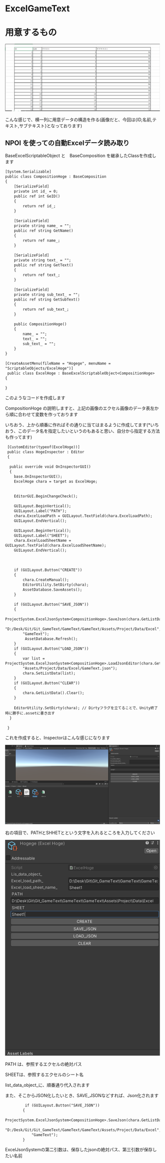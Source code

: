 # ExcelGameText

# 用意するもの
![test excel](/Excel.png)
<p>こんな感じで、横一列に用意データの構造を作る(画像だと、今回は{ID,名前,テキスト,サブテキスト}となっております)</p>

<h2>NPOI を使っての自動Excelデータ読み取り</h2>
<p> BaseExcelScriptableObject<T> と　BaseComposition を継承したClassを作成します </p>

```
[System.Serializable]
public class CompositionHoge : BaseComposition
{
    [SerializeField]
    private int id_ = 0;
    public ref int GeID()
    {
        return ref id_;
    }

    [SerializeField]
    private string name_ = "";
    public ref string GetName()
    {
        return ref name_;
    }

    [SerializeField]
    private string text_ = "";
    public ref string GetText()
    {
        return ref text_;
    }

    [SerializeField]
    private string sub_text_ = "";
    public ref string GetSubText()
    {
        return ref sub_text_;
    }

    public CompositionHoge()
    {
        name_ = "";
        text_ = "";
        sub_text_ = "";
    }
}

[CreateAssetMenu(fileName = "Hogege", menuName = "ScriptableObjects/ExcelHoge")]
 public class ExcelHoge : BaseExcelScriptableObject<CompositionHoge>
{

}
```



<p>このようなコードを作成します</p>
<p>CompositionHoge の説明しますと、上記の画像のエクセル画像のデータ表左から順に合わせて変数を作っております</p>
<p>いちおう、上から順番に作ればその通りに当てはまるように作成してます(*いちおう、このデータ名を指定したいというのもあると思い、自分から指定する方法も作ってます)</p>

     [CustomEditor(typeof(ExcelHoge))]
     public class HogeInspector : Editor
     {

      public override void OnInspectorGUI()
      {
        base.OnInspectorGUI();
        ExcelHoge chara = target as ExcelHoge;


        EditorGUI.BeginChangeCheck();

        GUILayout.BeginVertical();
        GUILayout.Label("PATH");
        chara.ExcelLoadPath = GUILayout.TextField(chara.ExcelLoadPath);
        GUILayout.EndVertical();

        GUILayout.BeginVertical();
        GUILayout.Label("SHEET");
        chara.ExcelLoadSheetName = GUILayout.TextField(chara.ExcelLoadSheetName);
        GUILayout.EndVertical();



        if (GUILayout.Button("CREATE"))
        {
            chara.CreateManual();
            EditorUtility.SetDirty(chara);
            AssetDatabase.SaveAssets();
        }

        if (GUILayout.Button("SAVE_JSON"))
        {
            ProjectSystem.ExcelJsonSystem<CompositionHoge>.SaveJson(chara.GetListData(),
            "D:/Desk/Git/Git_GameText/GameText/GameText/Assets/Project/Data/Excel",
            "GameText");
             AssetDatabase.Refresh();
        }
        if (GUILayout.Button("LOAD_JSON"))
        {
            var list = ProjectSystem.ExcelJsonSystem<CompositionHoge>.LoadJsonEditor(chara.GetListData(),
            "Assets/Project/Data/Excel/GameText.json");
            chara.SetListData(list);
        }
        if (GUILayout.Button("CLEAR"))
        {
            chara.GetListData().Clear();
        }

        EditorUtility.SetDirty(chara); // Dirtyフラグを立てることで、Unity終了時に勝手に.assetに書き出す
      }
    
     }
     
<p>これを作成すると、Inspectorはこんな感じになります</p>

![test excel](/Hoge_Data.png)

<p>右の項目で、PATHとSHHETとという文字を入れるところを入力してください</p>

![test excel](/Hoge_Data02.png)

<p>PATH は、参照するエクセルの絶対パス</p>
<p>SHEETは、参照するエクセルのシート名</p>
<p>list_data_object_に、順番通り代入されます</p>
<p>また、そこからJSON化したいとき、SAVE_JSONなどすれば、Json化されます</p>

```
         if (GUILayout.Button("SAVE_JSON"))
        {
            ProjectSystem.ExcelJsonSystem<CompositionHoge>.SaveJson(chara.GetListData(),
            "D:/Desk/Git/Git_GameText/GameText/GameText/Assets/Project/Data/Excel",
            "GameText");
        }
```
<p>ExcelJsonSystemの第二引数は、保存したjsonの絶対パス、第三引数が保存したい名前</p>
